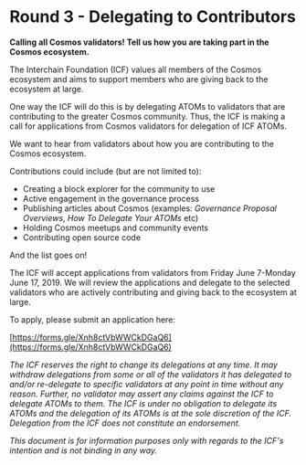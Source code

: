 # Round 3 - Delegating to Contributors

**Calling all Cosmos validators! Tell us how you are taking part in the Cosmos ecosystem.** 

The Interchain Foundation (ICF) values all members of the Cosmos ecosystem and aims to support members who are giving back to the ecosystem at large. 

One way the ICF will do this is by delegating ATOMs to validators that are contributing to the greater Cosmos community. Thus, the ICF is making a call for applications from Cosmos validators for delegation of ICF ATOMs. 

We want to hear from validators about how you are contributing to the Cosmos ecosystem. 

Contributions could include (but are not limited to): 

- Creating a block explorer for the community to use
- Active engagement in the governance process
- Publishing articles about Cosmos (examples: *Governance Proposal Overviews*, *How To Delegate Your ATOMs* etc)
- Holding Cosmos meetups and community events
- Contributing open source code

And the list goes on! 

The ICF will accept applications from validators from Friday June 7-Monday June 17, 2019. We will review the applications and delegate to the selected validators who are actively contributing and giving back to the ecosystem at large. 

To apply, please submit an application here: 

[https://forms.gle/Xnh8ctVbWWCkDGaQ6](https://forms.gle/Xnh8ctVbWWCkDGaQ6) 

*The ICF reserves the right to change its delegations at any time. It may withdraw delegations from some or all of the validators it has delegated to and/or re-delegate to specific validators at any point in time without any reason. Further, no validator may assert any claims against the ICF to delegate ATOMs to them. The ICF is under no obligation to delegate its ATOMs and the delegation of its ATOMs is at the sole discretion of the ICF. Delegation from the ICF does not constitute an endorsement.* 

*This document is for information purposes only with regards to the ICF's intention and is not binding in any way.*
